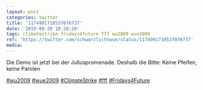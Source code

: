 ```yaml
---
layout: post
categories: twitter
title: '1174991710537076737'
date: '2019-09-20 10:20:28'
tags: climatestrike fridays4future fff wu2009 wue2009
ref: 'https://twitter.com/schwarzlichtwue/status/1174991710537076737'
media:
---
```

Die Demo ist jetzt bei der Juliuspromenade. Deshalb die Bitte: Keine Pfeifen, keine Parolen

[#wu2009](/t/wu2009) [#wue2009](/t/wue2009) [#ClimateStrike](/t/climatestrike) [#fff](/t/fff) [#Fridays4Future](/t/fridays4future)